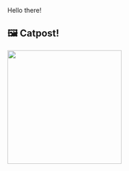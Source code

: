 Hello there!



## 🖼️ Catpost!

<sub>
    <img src="https://cdn2.thecatapi.com/images/HNzR2gr6Y.png" height="256">
</sub>

